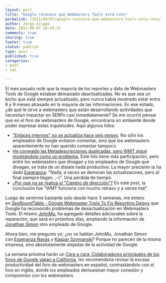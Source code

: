 ```yaml
--- 
layout: post
title: "Google reconoce que Webmasters Tools está roto"
permalink: /2011/09/07/google-reconoce-que-webmasters-tools-esta-roto/
author: Jorge Grippo
date: 2011-09-07 18:43:51
comments: true
sharing: true
footer: true
status: publish
type: post
published: true
categories: 
- post
- seo

---
```

<!-- 238 -->
El mes pasado noté que la mayoría de los reportes y data de Webmasters Tools de Google estaban demasiado deactualizadas. No es que sea un bicho que está siempre actualizado, pero nunca había mostrado estar entre 6 y 9 meses atrasado en la mayoría de las informaciones. <!--more-->En ese estado, ¿de qué le sirve a webmasters que están desarrollando actividades que necesitan impactar en SERPs casi inmediatamente? Se me ocurrió pensar que en el foro de webmasters de Google, encontraría un ambiente donde poder expresar estas inquietudes. Aquí algunos hilos:
<ul>
	<li><a href="http://www.google.com/support/forum/p/webmasters/thread?tid=65382badc935a7e1&amp;hl=es" target="_blank">"Enlaces internos" no se actualiza hace seis meses</a>. No sólo los empleados de Google evitaron comentar, sino que los webmasters aparentemente no han querido comentar tampoco.</li>
	<li><a href="http://www.google.com/support/forum/p/webmasters/thread?tid=7ff958d9e699927a&amp;hl=es" target="_blank">He corregido las Metadescripciones duplicadas, pero WMT sigue mostrándolo como un problema</a>. Este hilo tiene más participación, pero entre los webmasters que divagan y los empleados de Google que divagan, se trata de un dislate nada productivo. La mayor precisión la ha dado <a href="http://www.google.com/support/forum/p/webmasters/user?userid=14864418435858600394&amp;hl=es" target="_blank">Esperanza</a>: "Nada, a veces se demoran las actualizacines, pero al final siempre llegan. ;-)". Una pérdida de tiempo.</li>
	<li><a href="http://www.google.com/support/forum/p/webmasters/thread?tid=663e69ef77ffa0d9&amp;hl=es" target="_blank">¿Por qué no se realiza el "Cambio de dirección"?</a> En este post, la conclusión fue "WMT funciona con mucho retraso y a veces mal"</li>
</ul>
Luego de sentirme bastante solo desde hace 3 semanas, me entero en <a href="http://www.seroundtable.com/google-webmaster-tools-delays-13982.html">SeoRoundTable - Google Webmaster Tools To Fix Reporting Delays</a> que Google ha reconocido problemas de desactualización en Webmasters Tools. El mismo <a href="http://www.google.com/support/forum/p/Webmasters/user?userid=03856587199021041525&amp;hl=en">JohnMu</a>, ha agregado detalles adicionales sobre la reparación, que será en próximos días, ampliando la información de <a href="http://www.google.com/support/forum/p/Webmasters/user?userid=01154058914633357864&amp;hl=en">Jonathan Simon</a> otro empleado de Google.

Ahora bien, me pregunto yo, ¿no se hablan JohnMu, Jonathan Simon con <a href="https://plus.google.com/116454053076386107961/about?hl=es">Esperanza Navas</a> y <a href="https://plus.google.com/105501965108087246894/about">Kaspar Szymanski</a>? Porque no parecen de la misma empresa, sino absolutamente alejadas de la actividad de Google.

La semana próxima harán un <a href="http://googlewebmaster-es.blogspot.com/2011/09/cara-cara-colaboradores-principales-de.html">Cara a cara: Colaboradores principales de los foros de Google viajan a California</a>, les recomendaría revisar la escasa productividad del foro de webmasters en español, contrastándolo con el foro en inglés, donde los empleados demuestran mayor conexión y compromiso con los webmasters.

&nbsp;

